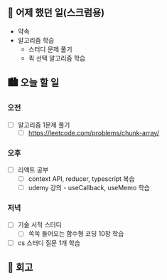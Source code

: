 ## 🌃 어제 했던 일(스크럼용)

- 약속
- 알고리즘 학습
  - 스터디 문제 풀기
  - 퀵 선택 알고리즘 학습

## 🏙️ 오늘 할 일

### 오전

- [ ] 알고리즘 1문제 풀기
  - [ ] https://leetcode.com/problems/chunk-array/

### 오후

- [ ] 리액트 공부
  - [ ] context API, reducer, typescript 복습
  - [ ] udemy 강의 - useCallback, useMemo 학습

### 저녁

- [ ] 기술 서적 스터디
  - [ ] 쏙쏙 들어오는 함수형 코딩 10장 학습
- [ ] cs 스터디 질문 1개 학습

## 🌆 회고

